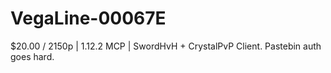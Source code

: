 # VegaLine-00067E
$20.00 / 2150p  | 1.12.2 MCP | SwordHvH + CrystalPvP Client. Pastebin auth goes hard.
